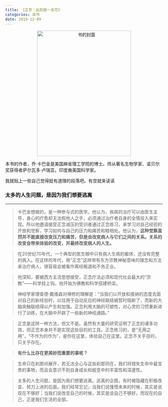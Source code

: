 ```yaml
---
title: 《正念：此刻是一支花》
categories: 读书
date: 2019-12-09
---
```


<div align="center">
<img src="https://i.loli.net/2019/12/11/7UWTsCoQ8ibq2Zg.jpg" width = "300" height="400" alt="书的封面">
</div>

本书的作者，乔·卡巴金是美国麻省理工学院的博士。师从著名生物学家、诺贝尔奖获得者萨尔瓦多·卢瑞亚。印度裔美国科学家。

我就贴上一些自己觉得挺有道理的段落吧。有空就来读读

### 太多的人生问题，是因为我们想要逃离
---
> 卡巴金想做的，是一种参与式的医学。他认为，疾病的治疗可以由医生主导，身心的疗愈却无法假他人之手，必须通过治疗者自身的全情投入来实现。所以他邀请接受正念减压的受训者通过正念练习，来学习对自己经验的开放和觉察，学习如何与自己的压力和痛苦和睦相处。他认为，**这种觉察虽然并不能直接改变压力和痛苦，但是会改变病人与它们之间的关系。关系的改变会带来体验的改变，并最终改变病人的人生。**

> 在20世纪70年代，一个典型的医生眼中只有病人生病的躯体，还没有完整的病人。在这样的年代，用“正念”这样带有东方宗教神秘意味的理念和方法来治疗病人，很容易会被看作离经叛道和不务正业。

> 他深知，要被西方主流思想接受，正念疗法必须和现代社会最大的“宗教”——科学挂上钩。他开始为佛教和科学搭建桥梁。

> 神经学家理查德·戴维森对禅修的理解是：“当我们以开放和接纳的态度去面对自己的新经验时，以往用于自动反应的神经联结被暂时阻断了，而新的大脑突触联结得以产生和加强。正念利用大脑的可塑性，对心灵的习惯重新进行了训练，在大脑中开辟了一些新的神经通路。”

> 正念是这样一种方法，但又不是。虽然有大量的研究证明了正念的诸多功效，但正念本身并不是实现这些目的的工具。正念练习的，是“无用之用”，“不作为的作为”，是你在这里，体验自己在这里。正念不关乎目的，只关乎存在。

> **有什么比存在更美妙而重要的事呢？**

> 生命只在刹那间展开，若无法全心与这些刹那同在，我们将错失生命中最宝贵的事物，而且会意识不到自身成长和蜕变中的丰富性和深邃性。

> 太多的人生问题，是因为我们想要逃离。逃离的企图，有时被隐藏在积极改变、努力上进的后面。我们经常忘记，当我们说憧憬未来的时候，其实是说现在不够好；当我们说改变自己的时候，其实是说自己不够好。而现在的自己，正是我们生活的全部。

